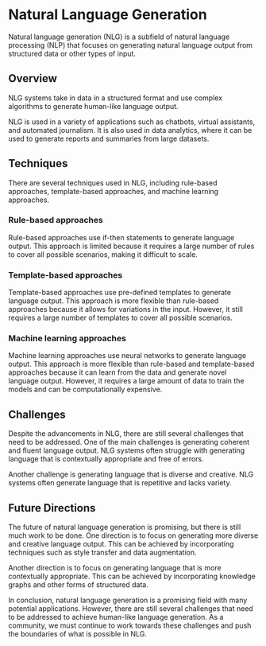 # Natural Language Generation

Natural language generation (NLG) is a subfield of natural language processing (NLP) that focuses on generating natural language output from structured data or other types of input.

## Overview

NLG systems take in data in a structured format and use complex algorithms to generate human-like language output.

NLG is used in a variety of applications such as chatbots, virtual assistants, and automated journalism. It is also used in data analytics, where it can be used to generate reports and summaries from large datasets.

## Techniques

There are several techniques used in NLG, including rule-based approaches, template-based approaches, and machine learning approaches.

### Rule-based approaches

Rule-based approaches use if-then statements to generate language output. This approach is limited because it requires a large number of rules to cover all possible scenarios, making it difficult to scale.

### Template-based approaches

Template-based approaches use pre-defined templates to generate language output. This approach is more flexible than rule-based approaches because it allows for variations in the input. However, it still requires a large number of templates to cover all possible scenarios.

### Machine learning approaches

Machine learning approaches use neural networks to generate language output. This approach is more flexible than rule-based and template-based approaches because it can learn from the data and generate novel language output. However, it requires a large amount of data to train the models and can be computationally expensive.

## Challenges

Despite the advancements in NLG, there are still several challenges that need to be addressed. One of the main challenges is generating coherent and fluent language output. NLG systems often struggle with generating language that is contextually appropriate and free of errors.

Another challenge is generating language that is diverse and creative. NLG systems often generate language that is repetitive and lacks variety.

## Future Directions

The future of natural language generation is promising, but there is still much work to be done. One direction is to focus on generating more diverse and creative language output. This can be achieved by incorporating techniques such as style transfer and data augmentation.

Another direction is to focus on generating language that is more contextually appropriate. This can be achieved by incorporating knowledge graphs and other forms of structured data.

In conclusion, natural language generation is a promising field with many potential applications. However, there are still several challenges that need to be addressed to achieve human-like language generation. As a community, we must continue to work towards these challenges and push the boundaries of what is possible in NLG.
